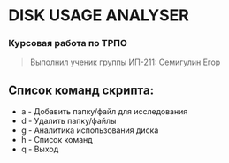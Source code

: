 # DISK USAGE ANALYSER
### Курсовая работа по ТРПО
> Выполнил ученик группы ИП-211:
> Семигулин Егор

## Список команд скрипта:
 - a - Добавить папку/файл для исследования
 - d - Удалить папку/файлы
 - g - Аналитика использования диска
 - h - Список команд
 - q - Выход